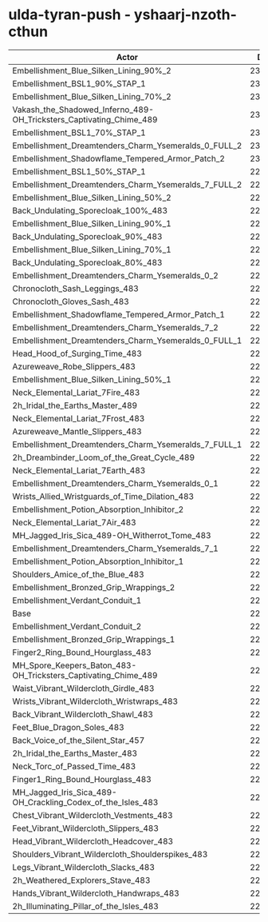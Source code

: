 # ulda-tyran-push - yshaarj-nzoth-cthun
| Actor | DPS | Increase |
|---|:---:|:---:|
|Embellishment_Blue_Silken_Lining_90%_2|232262|2.81%|
|Embellishment_BSL1_90%_STAP_1|231198|2.34%|
|Embellishment_Blue_Silken_Lining_70%_2|230730|2.14%|
|Vakash_the_Shadowed_Inferno_489-OH_Tricksters_Captivating_Chime_489|230505|2.04%|
|Embellishment_BSL1_70%_STAP_1|230478|2.02%|
|Embellishment_Dreamtenders_Charm_Ysemeralds_0_FULL_2|230404|1.99%|
|Embellishment_Shadowflame_Tempered_Armor_Patch_2|230095|1.85%|
|Embellishment_BSL1_50%_STAP_1|229736|1.70%|
|Embellishment_Dreamtenders_Charm_Ysemeralds_7_FULL_2|229572|1.62%|
|Embellishment_Blue_Silken_Lining_50%_2|229312|1.51%|
|Back_Undulating_Sporecloak_100%_483|228997|1.37%|
|Embellishment_Blue_Silken_Lining_90%_1|228926|1.34%|
|Back_Undulating_Sporecloak_90%_483|228553|1.17%|
|Embellishment_Blue_Silken_Lining_70%_1|228295|1.06%|
|Back_Undulating_Sporecloak_80%_483|228211|1.02%|
|Embellishment_Dreamtenders_Charm_Ysemeralds_0_2|228084|0.96%|
|Chronocloth_Sash_Leggings_483|227990|0.92%|
|Chronocloth_Gloves_Sash_483|227872|0.87%|
|Embellishment_Shadowflame_Tempered_Armor_Patch_1|227861|0.87%|
|Embellishment_Dreamtenders_Charm_Ysemeralds_7_2|227850|0.86%|
|Embellishment_Dreamtenders_Charm_Ysemeralds_0_FULL_1|227815|0.85%|
|Head_Hood_of_Surging_Time_483|227497|0.70%|
|Azureweave_Robe_Slippers_483|227472|0.69%|
|Embellishment_Blue_Silken_Lining_50%_1|227470|0.69%|
|Neck_Elemental_Lariat_7Fire_483|227414|0.67%|
|2h_Iridal_the_Earths_Master_489|227347|0.64%|
|Neck_Elemental_Lariat_7Frost_483|227302|0.62%|
|Azureweave_Mantle_Slippers_483|227220|0.58%|
|Embellishment_Dreamtenders_Charm_Ysemeralds_7_FULL_1|227163|0.56%|
|2h_Dreambinder_Loom_of_the_Great_Cycle_489|226922|0.45%|
|Neck_Elemental_Lariat_7Earth_483|226843|0.42%|
|Embellishment_Dreamtenders_Charm_Ysemeralds_0_1|226823|0.41%|
|Wrists_Allied_Wristguards_of_Time_Dilation_483|226789|0.39%|
|Embellishment_Potion_Absorption_Inhibitor_2|226671|0.34%|
|Neck_Elemental_Lariat_7Air_483|226617|0.32%|
|MH_Jagged_Iris_Sica_489-OH_Witherrot_Tome_483|226326|0.19%|
|Embellishment_Dreamtenders_Charm_Ysemeralds_7_1|226278|0.17%|
|Embellishment_Potion_Absorption_Inhibitor_1|226236|0.15%|
|Shoulders_Amice_of_the_Blue_483|226080|0.08%|
|Embellishment_Bronzed_Grip_Wrappings_2|225995|0.04%|
|Embellishment_Verdant_Conduit_1|225920|0.01%|
|Base|225905|0.00%|
|Embellishment_Verdant_Conduit_2|225873|-0.01%|
|Embellishment_Bronzed_Grip_Wrappings_1|225787|-0.05%|
|Finger2_Ring_Bound_Hourglass_483|225744|-0.07%|
|MH_Spore_Keepers_Baton_483-OH_Tricksters_Captivating_Chime_489|225532|-0.17%|
|Waist_Vibrant_Wildercloth_Girdle_483|225461|-0.20%|
|Wrists_Vibrant_Wildercloth_Wristwraps_483|225459|-0.20%|
|Back_Vibrant_Wildercloth_Shawl_483|225369|-0.24%|
|Feet_Blue_Dragon_Soles_483|225285|-0.27%|
|Back_Voice_of_the_Silent_Star_457|225253|-0.29%|
|2h_Iridal_the_Earths_Master_483|225154|-0.33%|
|Neck_Torc_of_Passed_Time_483|225154|-0.33%|
|Finger1_Ring_Bound_Hourglass_483|225008|-0.40%|
|MH_Jagged_Iris_Sica_489-OH_Crackling_Codex_of_the_Isles_483|224971|-0.41%|
|Chest_Vibrant_Wildercloth_Vestments_483|224968|-0.41%|
|Feet_Vibrant_Wildercloth_Slippers_483|224886|-0.45%|
|Head_Vibrant_Wildercloth_Headcover_483|224664|-0.55%|
|Shoulders_Vibrant_Wildercloth_Shoulderspikes_483|224660|-0.55%|
|Legs_Vibrant_Wildercloth_Slacks_483|224552|-0.60%|
|2h_Weathered_Explorers_Stave_483|224498|-0.62%|
|Hands_Vibrant_Wildercloth_Handwraps_483|224183|-0.76%|
|2h_Illuminating_Pillar_of_the_Isles_483|223893|-0.89%|
